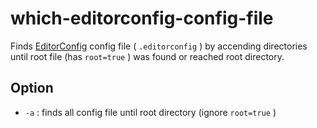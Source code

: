 # which-editorconfig-config-file

Finds [EditorConfig](https://editorconfig.org/) config file ( `.editorconfig` ) by accending directories until root file (has `root=true` ) was found or reached root directory.

## Option

- `-a` : finds all config file until root directory (ignore `root=true` )

